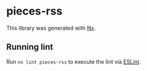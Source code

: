 # pieces-rss

This library was generated with [Nx](https://nx.dev).

## Running lint

Run `nx lint pieces-rss` to execute the lint via [ESLint](https://eslint.org/).
